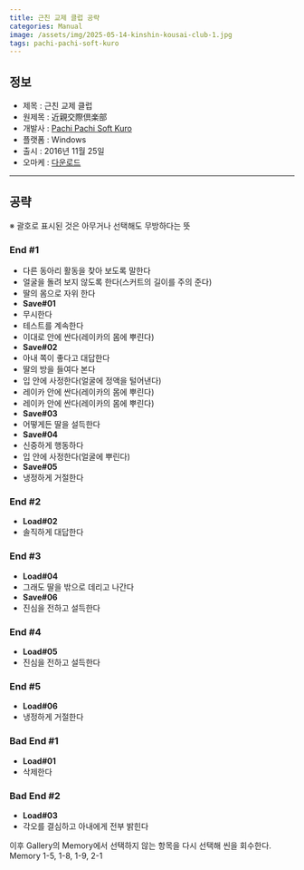 ```yaml
---
title: 근친 교제 클럽 공략
categories: Manual
image: /assets/img/2025-05-14-kinshin-kousai-club-1.jpg
tags: pachi-pachi-soft-kuro
---
```


## 정보

* 제목 : 근친 교제 클럽
* 원제목 : 近親交際倶楽部
* 개발사 : [Pachi Pachi Soft Kuro](/tags/pachi-pachi-soft-kuro)
* 플랫폼 : Windows
* 출시 : 2016년 11월 25일
* 오마케 : [다운로드](/assets/omake/kinshin-kousai-club.zip)

---

## 공략

※ 괄호로 표시된 것은 아무거나 선택해도 무방하다는 뜻  

### End #1
* 다른 동아리 활동을 찾아 보도록 말한다
* 얼굴을 돌려 보지 않도록 한다(스커트의 길이를 주의 준다)
* 딸의 몸으로 자위 한다
* **Save#01**
* 무시한다
* 테스트를 계속한다
* 이대로 안에 싼다(레이카의 몸에 뿌린다)
* **Save#02**
* 아내 쪽이 좋다고 대답한다
* 딸의 방을 들여다 본다
* 입 안에 사정한다(얼굴에 정액을 털어낸다)
* 레이카 안에 싼다(레이카의 몸에 뿌린다)
* 레이카 안에 싼다(레이카의 몸에 뿌린다)
* **Save#03**
* 어떻게든 딸을 설득한다
* **Save#04**
* 신중하게 행동하다
* 입 안에 사정한다(얼굴에 뿌린다)
* **Save#05**
* 냉정하게 거절한다

### End #2

* **Load#02**
* 솔직하게 대답한다

### End #3

* **Load#04**
* 그래도 딸을 밖으로 데리고 나간다
* **Save#06**
* 진심을 전하고 설득한다

### End #4
* **Load#05**
* 진심을 전하고 설득한다

### End #5
* **Load#06**
* 냉정하게 거절한다

### Bad End #1

* **Load#01**
* 삭제한다

### Bad End #2

* **Load#03**
* 각오를 결심하고 아내에게 전부 밝힌다

이후 Gallery의 Memory에서 선택하지 않는 항목을 다시 선택해 씬을 회수한다.  
Memory 1-5, 1-8, 1-9, 2-1  
